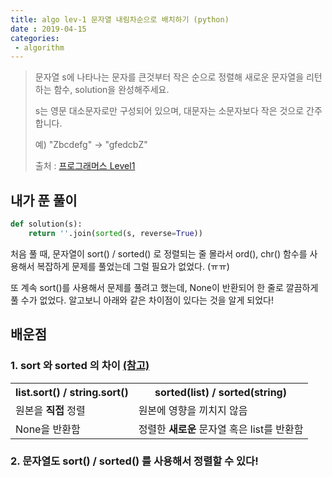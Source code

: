 ```yaml
---
title: algo lev-1 문자열 내림차순으로 배치하기 (python)
date : 2019-04-15
categories:
 - algorithm
---
```






> 문자열 s에 나타나는 문자를 큰것부터 작은 순으로 정렬해 새로운 문자열을 리턴하는 함수, solution을 완성해주세요.
>
> s는 영문 대소문자로만 구성되어 있으며, 대문자는 소문자보다 작은 것으로 간주합니다.
>
> 예) "Zbcdefg" -> "gfedcbZ"
>
> 
>
> 출처 : [프로그래머스 Level1](https://programmers.co.kr/learn/challenges?tab=all_challenges)





## 내가 푼 풀이

```python
def solution(s):
    return ''.join(sorted(s, reverse=True))
```



처음 풀 때, 문자열이 sort() / sorted() 로 정렬되는 줄 몰라서 ord(), chr() 함수를 사용해서 복잡하게 문제를 풀었는데 그럴 필요가 없었다. (ㅠㅠ)



또 계속 sort()를 사용해서 문제를 풀려고 했는데, None이 반환되어 한 줄로 깔끔하게 풀 수가 없었다. 알고보니 아래와 같은 차이점이 있다는 것을 알게 되었다!





## 배운점

### 1. sort 와 sorted 의 차이 [(참고)](<https://stackoverflow.com/questions/22442378/what-is-the-difference-between-sortedlist-vs-list-sort>)

<table>
    <tr>
    	<th>list.sort()  /  string.sort()</th>
        <th>sorted(list)  /  sorted(string)</th>
    </tr>
    <tr>
        <td> 원본을 <strong>직접</strong> 정렬
        </td>
        <td> 원본에 영향을 끼치지 않음 <br/>
        </td>
    </tr>
    <tr>
        <td>None을 반환함</td>
        <td>정렬한 <strong>새로운</strong> 문자열 혹은 list를 반환함</td>
    </tr>
</table>



### 2. 문자열도 sort()  /  sorted() 를 사용해서 정렬할 수 있다!

